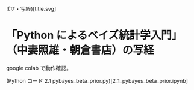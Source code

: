 !(ザ・写経)[title.svg]

# 「Python によるベイズ統計学入門」（中妻照雄・朝倉書店）の写経

google colab で動作確認。

(Python コード 2.1 pybayes_beta_prior.py)[2_1_pybayes_beta_prior.ipynb]
